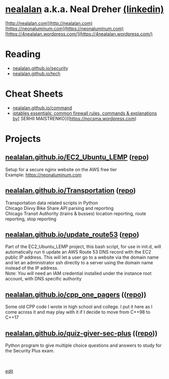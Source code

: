 # [nealalan](https://nealalan.github.io) a.k.a. Neal Dreher [(linkedin)](https://www.linkedin.com/in/nealdreher)
[http://nealalan.com](http://nealalan.com)
<br>
[https://neonaluminum.com](https://neonaluminum.com)
<br>
[https://4nealalan.wordpress.com/](https://4nealalan.wordpress.com/)
# Reading
- [nealalan.github.io/security](https://nealalan.github.io/security)
- [nealalan.github.io/tech](https://nealalan.github.io/tech)
# Cheat Sheets
- [nealalan.github.io/command](https://nealalan.github.io/command)
- [iptables essentials: common firewall rules, commands & explanations by](https://nocsma.wordpress.com/2016/10/21/iptables-essentials-common-firewall-rules-and-commands/)[ SERHII MAISTRENKO]((https://nocsma.wordpress.com)
# Projects
## <a href="https://nealalan.github.io/EC2_Ubuntu_LEMP">nealalan.github.io/EC2_Ubuntu_LEMP</a> (<a href="https://github.com/nealalan/EC2_Ubuntu_LEMP">repo</a>)
Setup for a secure nginx website on the AWS free tier<br>
Example: https://neonaluminum.com<br>
## <a href="https://nealalan.github.io/Transportation">nealalan.github.io/Transportation</a> (<a href="https://github.com/nealalan/Transportation">repo</a>)
Transportation data related scripts in Python<br>
Chicago Divvy Bike Share API parsing and reporting<br>
Chicago Transit Authority (trains & busses) location reporting, route reporting, stop reporting<br>
## <a href="https://nealalan.github.io/update_route53">nealalan.github.io/update_route53</a> (<a href="https://github.com/nealalan/update_route53">repo</a>)
Part of the EC2_Ubuntu_LEMP project, this bash script, for use in init.d, will automatically run ti update an AWS Route 53 DNS record with the EC2 public IP address. This will let a user go to a website via the domain name and let an administrator ssh directly to a server using the domain name instead of the IP address.<br>
Note: You will need an IAM credential installed under the instance root account, with DNS specific authority<br>
## [nealalan.github.io/cpp_one_pagers](https://nealalan.github.io/cpp_one_pagers) (([repo](https://github.com/nealalan/cpp_one_pagers)))
Some old CPP code I wrote in high school and college. I put it here as I come across it and may play with it if I decide to move from C++98 to C++17
## [nealalan.github.io/quiz-giver-sec-plus](https://nealalan.github.io/quiz-giver-sec-plus) (([repo](https://github.com/nealalan/quiz-giver-sec-plus)))
Python program to give multiple choice questions and answers to study for the Security Plus exam.

<br><br>
[edit](https://github.com/nealalan/nealalan.github.io/edit/master/README.md)
